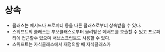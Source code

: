# 상속

* 클래스는 메서드나 프로퍼티 등을 다른 클래스로부터 상속받을 수 있다.
* 스위프트의 클래스는 부모클래스로부터 물려받은 메서드를 호출할 수 있고 프로퍼티에 접근할수 있으며 서브스크립트도 사용할 수 있다.
* 스위프트는 자식클래스에서 재정의할 때 자식클래스가 